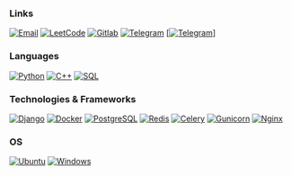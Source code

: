 ### Links
[![Email](https://img.shields.io/badge/email-grey?style=for-the-badge&logo=gmail)](mailto:freimmc@gmail.com)
[![LeetCode](https://img.shields.io/badge/leetcode-grey?style=for-the-badge&logo=leetcode)](https://leetcode.com/Artyom__/)
[![Gitlab](https://img.shields.io/badge/gitlab-grey?style=for-the-badge&logo=gitlab)](https://gitlab.com/artemtumch_)
[![Telegram](https://img.shields.io/badge/telegram-grey?style=for-the-badge&logo=telegram)](https://t.me/artemtumch69)
<a  name="telegram" target="_blank" href="https://t.me/artemtumch69">[![Telegram](https://img.shields.io/badge/telegram-grey?style=for-the-badge&logo=telegram)]</a>

### Languages
[![Python](https://img.shields.io/badge/python-grey?style=for-the-badge&logo=python)](https://github.com/reznya22)
[![C++](https://img.shields.io/badge/c++-grey?style=for-the-badge&logo=cplusplus)](https://github.com/reznya22)
[![SQL](https://img.shields.io/badge/sql-grey?style=for-the-badge&logo=sql)](https://github.com/reznya22)


### Technologies & Frameworks
[![Django](https://img.shields.io/badge/django-grey?style=for-the-badge&logo=django)](https://github.com/reznya22)
[![Docker](https://img.shields.io/badge/docker-grey?style=for-the-badge&logo=docker)](https://hub.docker.com/u/reznya22)
[![PostgreSQL](https://img.shields.io/badge/postgresql-grey?style=for-the-badge&logo=postgresql)](https://github.com/reznya22)
[![Redis](https://img.shields.io/badge/redis-grey?style=for-the-badge&logo=redis)](https://hub.docker.com/u/reznya22)
[![Celery](https://img.shields.io/badge/celery-grey?style=for-the-badge&logo=celery)](https://hub.docker.com/u/reznya22)
[![Gunicorn](https://img.shields.io/badge/gunicorn-grey?style=for-the-badge&logo=gunicorn)](https://hub.docker.com/u/reznya22)
[![Nginx](https://img.shields.io/badge/nginx-grey?style=for-the-badge&logo=nginx)](https://hub.docker.com/u/reznya22)

### OS
[![Ubuntu](https://img.shields.io/badge/ubuntu-grey?style=for-the-badge&logo=ubuntu)](https://github.com/reznya22)
[![Windows](https://img.shields.io/badge/windows-grey?style=for-the-badge&logo=Windows)](https://github.com/reznya22)
